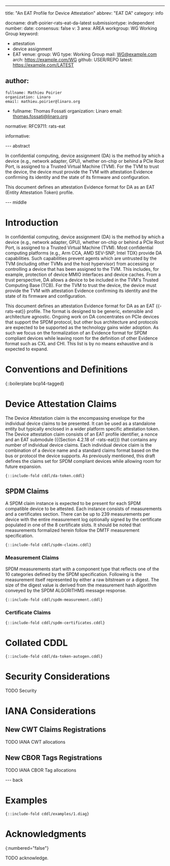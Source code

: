 ---
title: "An EAT Profile for Device Attestation"
abbrev: "EAT DA"
category: info

docname: draft-poirier-rats-eat-da-latest
submissiontype: independent
number:
date:
consensus: false
v: 3
area: AREA
workgroup: WG Working Group
keyword:
 - attestation
 - device assignment
 - EAT
venue:
  group: WG
  type: Working Group
  mail: WG@example.com
  arch: https://example.com/WG
  github: USER/REPO
  latest: https://example.com/LATEST

author:
 -
    fullname: Mathieu Poirier
    organization: Linaro
    email: mathieu.poirier@linaro.org
 -
    fullname: Thomas Fossati
    organization: Linaro
    email: thomas.fossati@linaro.org

normative:
  RFC9711: rats-eat

informative:

--- abstract

In confidential computing, device assignment (DA) is the method by which a device (e.g., network adapter, GPU), whether on-chip or behind a PCIe Root Port, is assigned to a Trusted Virtual Machine (TVM).
For the TVM to trust the device, the device must provide the TVM with attestation Evidence confirming its identity and the state of its firmware and configuration.

This document defines an attestation Evidence format for DA as an EAT (Entity Attestation Token) profile.

--- middle

# Introduction

In confidential computing, device assignment (DA) is the method by which a device (e.g., network adapter, GPU), whether on-chip or behind a PCIe Root Port, is assigned to a Trusted Virtual Machine (TVM).
Most confidential computing platforms (e.g., Arm CCA, AMD SEV-SNP, Intel TDX) provide DA capabilities.
Such capabilities prevent agents which are untrusted by the TVM (including other TVMs and the host hypervisor) from accessing or controlling a device that has been assigned to the TVM.
This includes, for example, protection of device MMIO interfaces and device caches.
From a trust perspective, DA allows a device to be included in the TVM's Trusted Computing Base (TCB).
For the TVM to trust the device, the device must provide the TVM with attestation Evidence confirming its identity and the state of its firmware and configuration.

This document defines an attestation Evidence format for DA as an EAT {{-rats-eat}} profile.
The format is designed to be generic, extensible and architecture agnostic.
Ongoing work on DA concentrates on PCIe devices that support the SPDM protocol, but other bus architecture and protocols are expected to be supported as the technology gains wider adoption.
As such we focus on the formalization of an Evidence format for SPDM compliant devices while leaving room for the definition of other Evidence format such as CXL and CHI.
This list is by no means exhaustive and is expected to expand.


# Conventions and Definitions

{::boilerplate bcp14-tagged}

# Device Attestation Claims

The Device Attestation claim is the encompassing envelope for the individual device claims to be presented.
It can be used as a standalone entity but typically enclosed in a wider platform specific attestation token.
The Device attestation claim consists of an EAT profile identifier, a nonce and an EAT submodule ({{Section 4.2.18 of -rats-eat}}) that contains any number of individual device claims.
Each individual device claim is the combination of a device name and a standard claims format based on the bus or protocol the device supports.
As previously mentioned, this draft defines the claims set for SPDM compliant devices while allowing room for future expansion.

~~~ cddl
{::include-fold cddl/da-token.cddl}
~~~

## SPDM Claims

A SPDM claim instance is expected to be present for each SPDM compatible device to be attested.
Each instance consists of measurements and a certificates section.
There can be up to 239 measurements per device with the entire measurement log optionally signed by the certificate populated in one of the 8 certificate slots.
It should be noted that measurements formalized herein follow the DMTF measurement specification.

~~~ cddl
{::include-fold cddl/spdm-claims.cddl}
~~~

### Measurement Claims

SPDM measurements start with a component type that reflects one of the 10 categories defined by the SPDM specification.
Following is the measurement itself represented by either a raw bitstream or a digest.
The size of the digest value is derived from the measurement hash algorithm conveyed by the SPDM ALGORITHMS message response.

~~~ cddl
{::include-fold cddl/spdm-measurement.cddl}
~~~

### Certificate Claims

~~~ cddl
{::include-fold cddl/spdm-certificates.cddl}
~~~

# Collated CDDL

~~~ cddl
{::include-fold cddl/da-token-autogen.cddl}
~~~

# Security Considerations

TODO Security

# IANA Considerations

## New CWT Claims Registrations

TODO IANA CWT allocations

## New CBOR Tags Registrations

TODO IANA CBOR Tag allocations

--- back

# Examples

~~~ cbor-diag
{::include-fold cddl/examples/1.diag}
~~~

# Acknowledgments
{:numbered="false"}

TODO acknowledge.
